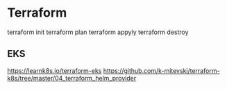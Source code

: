 # Terraform

terraform init
terraform plan
terraform appyly
terraform destroy

## EKS
https://learnk8s.io/terraform-eks
https://github.com/k-mitevski/terraform-k8s/tree/master/04_terraform_helm_provider
